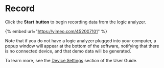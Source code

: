 # Record

Click the **Start** **button** to begin recording data from the logic analyzer.

{% embed url="https://vimeo.com/452007101" %}

Note that if you do not have a logic analyzer plugged into your computer, a popup window will appear at the bottom of the software, notifying that there is no connected device, and that demo data will be generated.

To learn more, see the [Device Settings](https://saleae.gitbook.io/docs/user-guide/using-logic/collecting-data-and-device-settings) section of the User Guide.
